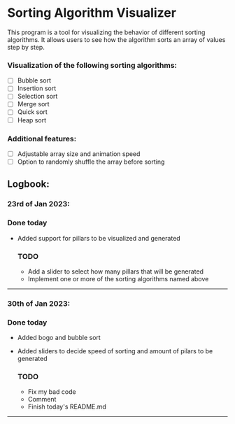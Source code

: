 # Sorting Algorithm Visualizer

This program is a tool for visualizing the behavior of different sorting algorithms. It allows users to see how the
algorithm sorts an array of values step by step.

### Visualization of the following sorting algorithms:

- [ ] Bubble sort
- [ ] Insertion sort
- [ ] Selection sort
- [ ] Merge sort
- [ ] Quick sort
- [ ] Heap sort

### Additional features:

- [ ] Adjustable array size and animation speed
- [ ] Option to randomly shuffle the array before sorting

## Logbook:

### 23rd of Jan 2023:

### Done today

- Added support for pillars to be visualized and generated
  ### TODO

    - Add a slider to select how many pillars that will be generated
    - Implement one or more of the sorting algorithms named above

---

### 30th of Jan 2023:

### Done today

- Added bogo and bubble sort
- Added sliders to decide speed of sorting and amount of pilars to be generated
  ### TODO

    - Fix my bad code
    - Comment
    - Finish today's README.md

---
